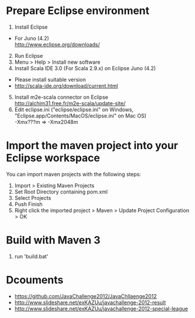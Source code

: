 # Prepare Eclipse environment
1. Install Eclipse
  * For Juno (4.2)  
http://www.eclipse.org/downloads/
2. Run Eclipse
3. Menu > Help > Install new software
4. Install Scala IDE 3.0 (For Scala 2.9.x) on Eclipse Juno (4.2)  
  * Please install suitable version
  * http://scala-ide.org/download/current.html
5. Install m2e-scala connector on Eclipse  
http://alchim31.free.fr/m2e-scala/update-site/
6. Edit eclipse.ini ("eclipse/eclipse.ini" on Windows, "Eclipse.app/Contents/MacOS/eclipse.ini" on Mac OS)  
-Xmx???m => -Xmx2048m

# Import the maven project into your Eclipse workspace
You can import maven projects with the following steps:

1. Import > Existing Maven Projects
2. Set Root Directory containing pom.xml
3. Select Projects
4. Push Finish
5. Right click the imported project > Maven > Update Project Configuration > OK

# Build with Maven 3
1. run 'build.bat'

# Dcouments
* https://github.com/JavaChallenge2012/JavaChllaenge2012
* http://www.slideshare.net/exKAZUu/javachallenge-2012-result
* http://www.slideshare.net/exKAZUu/javachallenge-2012-special-league
